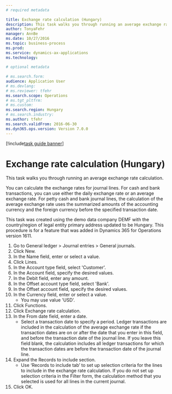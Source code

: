 ```yaml
--- 
# required metadata 
 
title: Exchange rate calculation (Hungary)
description: This task walks you through running an average exchange rate calculation. 
author: TonyaFehr 
manager: AnnBe 
ms.date: 10/27/2016
ms.topic: business-process 
ms.prod:  
ms.service: dynamics-ax-applications 
ms.technology:  
 
# optional metadata 
 
# ms.search.form:   
audience: Application User 
# ms.devlang:  
# ms.reviewer: tfehr 
ms.search.scope: Operations 
# ms.tgt_pltfrm:  
# ms.custom:  
ms.search.region: Hungary
# ms.search.industry: 
ms.author: tfehr 
ms.search.validFrom: 2016-06-30 
ms.dyn365.ops.version: Version 7.0.0 
---
```


[!include[task guide banner](.../includes/task-guide-banner.md)]

# Exchange rate calculation (Hungary)

This task walks you through running an average exchange rate calculation. 

You can calculate the exchange rates for journal lines. For cash and bank transactions, you can use either the daily exchange rate or an average exchange rate. For petty cash and bank journal lines, the calculation of the average exchange rate uses the summarized amounts of the accounting currency and the foreign currency before the specified transaction date.

This task was created using the demo data company DEMF with the country/region of legal entity primary address updated to be Hungary. This procedure is for a feature that was added in Dynamics 365 for Operations version 1611.

1. Go to General ledger > Journal entries > General journals.
2. Click New.
3. In the Name field, enter or select a value.
4. Click Lines.
5. In the Account type field, select 'Customer'.
6. In the Account field, specify the desired values.
7. In the Debit field, enter any amount.
8. In the Offset account type field, select 'Bank'.
9. In the Offset account field, specify the desired values.
10. In the Currency field, enter or select a value.
    * You may use value 'USD'.  
11. Click Functions.
12. Click Exchange rate calculation.
13. In the From date field, enter a date.
    * Select a transaction date to specify a period. Ledger transactions are included in the calculation of the average exchange rate if the transaction dates are on or after the date that you enter in this field, and before the transaction date of the journal line. If you leave this field blank, the calculation includes all ledger transactions for which the transaction dates are before the transaction date of the journal line.  
14. Expand the Records to include section.
    * Use ‘Records to include tab’ to set up selection criteria for the lines to include in the exchange rate calculation. If you do not set up selection criteria in the Filter form, the calculation method that you selected is used for all lines in the current journal.  
15. Click OK.

